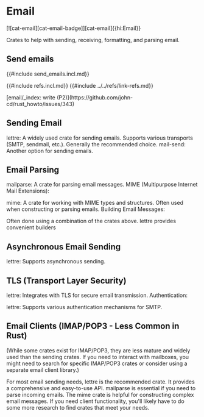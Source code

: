 # Email

[![cat-email][cat-email-badge]][cat-email]{{hi:Email}}

Crates to help with sending, receiving, formatting, and parsing email.

## Send emails

{{#include send_emails.incl.md}}

{{#include refs.incl.md}}
{{#include ../../refs/link-refs.md}}

<div class="hidden">
[email/_index: write (P2)](https://github.com/john-cd/rust_howto/issues/343)

## Sending Email

lettre: A widely used crate for sending emails. Supports various transports (SMTP, sendmail, etc.). Generally the recommended choice.
mail-send: Another option for sending emails.

## Email Parsing

mailparse: A crate for parsing email messages.
MIME (Multipurpose Internet Mail Extensions):

mime: A crate for working with MIME types and structures. Often used when constructing or parsing emails.
Building Email Messages:

Often done using a combination of the crates above. lettre provides convenient builders

## Asynchronous Email Sending

lettre: Supports asynchronous sending.

## TLS (Transport Layer Security)

lettre: Integrates with TLS for secure email transmission.
Authentication:

lettre: Supports various authentication mechanisms for SMTP.

## Email Clients (IMAP/POP3 - Less Common in Rust)

(While some crates exist for IMAP/POP3, they are less mature and widely used than the sending crates. If you need to interact with mailboxes, you might need to search for specific IMAP/POP3 crates or consider using a separate email client library.)

For most email sending needs, lettre is the recommended crate. It provides a comprehensive and easy-to-use API. mailparse is essential if you need to parse incoming emails. The mime crate is helpful for constructing complex email messages. If you need client functionality, you'll likely have to do some more research to find crates that meet your needs.
</div>
